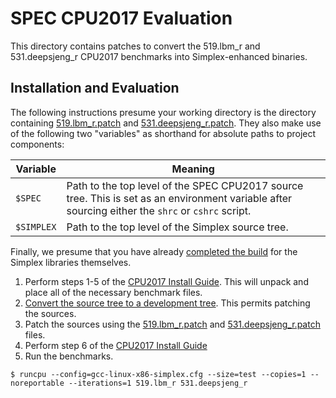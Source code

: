 # SPEC CPU2017 Evaluation

This directory contains patches to convert the 519.lbm_r and 531.deepsjeng_r CPU2017 benchmarks into Simplex-enhanced binaries.

## Installation and Evaluation

The following instructions presume your working directory is the directory containing [519.lbm_r.patch](simplex/cpu2017/519.lbm_r.patch) and [531.deepsjeng_r.patch](simplex/cpu2017/531.deepsjeng_r.patch).
They also make use of the following two "variables" as shorthand for absolute paths to project components:

| Variable       | Meaning                                                |
|----------------|--------------------------------------------------------|
| `$SPEC`        | Path to the top level of the SPEC CPU2017 source tree. This is set as an environment variable after sourcing either the `shrc` or `cshrc` script. |
| `$SIMPLEX`     | Path to the top level of the Simplex source tree.      |

Finally, we presume that you have already [completed the build](simplex/README.md) for the Simplex libraries themselves.

1. Perform steps 1-5 of the [CPU2017 Install Guide](https://www.spec.org/cpu2017/Docs/install-guide-unix.html). This will unpack and place all of the necessary benchmark files.
2. [Convert the source tree to a development tree](https://www.spec.org/cpu2017/Docs/utility.html#convert_to_development). This permits patching the sources.
3. Patch the sources using the [519.lbm_r.patch](simplex/eval/cpu2017/519.lbm_r.patch) and [531.deepsjeng_r.patch](simplex/eval/cpu2017/531.deepsjeng_r.patch) files.
4. Perform step 6 of the [CPU2017 Install Guide](https://www.spec.org/cpu2017/Docs/install-guide-unix.html#test)
5. Run the benchmarks.
  ```Shell
  $ runcpu --config=gcc-linux-x86-simplex.cfg --size=test --copies=1 --noreportable --iterations=1 519.lbm_r 531.deepsjeng_r
  ```
